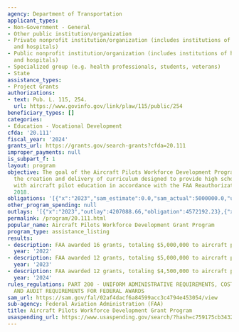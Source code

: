 ```yaml
---
agency: Department of Transportation
applicant_types:
- Non-Government - General
- Other public institution/organization
- Private nonprofit institution/organization (includes institutions of higher education
  and hospitals)
- Public nonprofit institution/organization (includes institutions of higher education
  and hospitals)
- Specialized group (e.g. health professionals, students, veterans)
- State
assistance_types:
- Project Grants
authorizations:
- text: Pub. L. 115, 254.
  url: https://www.govinfo.gov/link/plaw/115/public/254
beneficiary_types: []
categories:
- Education - Vocational Development
cfda: '20.111'
fiscal_year: '2024'
grants_url: https://grants.gov/search-grants?cfda=20.111
improper_payments: null
is_subpart_f: 1
layout: program
objective: The goal of the Aircraft Pilots Workforce Development Program is to support
  the creation and delivery of curriculum designed to provide high school students
  with aircraft pilot education in accordance with the FAA Reauthorization Act of
  2018.
obligations: '[{"x":"2023","sam_estimate":0.0,"sam_actual":5000000.0,"usa_spending_actual":5000000.0},{"x":"2024","sam_estimate":0.0,"sam_actual":4500000.0,"usa_spending_actual":3828194.96},{"x":"2025","sam_estimate":0.0,"sam_actual":9000000.0,"usa_spending_actual":0.0}]'
other_program_spending: null
outlays: '[{"x":"2023","outlay":4207088.66,"obligation":4572192.23},{"x":"2024","outlay":2940459.88,"obligation":4500000.0},{"x":"2025","outlay":0.0,"obligation":0.0}]'
permalink: /program/20.111.html
popular_name: Aircraft Pilots Workforce Development Grant Program
program_type: assistance_listing
results:
- description: FAA awarded 16 grants, totaling $5,000,000 to aircraft pilot recipients.
  year: '2022'
- description: FAA awarded 12 grants, totaling $5,000,000 to aircraft pilot recipients.
  year: '2023'
- description: FAA awarded 12 grants, totaling $4,500,000 to aircraft pilot recipients.
  year: '2024'
rules_regulations: PART 200 - UNIFORM ADMINISTRATIVE REQUIREMENTS, COST PRINCIPLES,
  AND AUDIT REQUIREMENTS FOR FEDERAL AWARDS
sam_url: https://sam.gov/fal/02af4dacf6a84599acc3c4794e453054/view
sub-agency: Federal Aviation Administration (FAA)
title: Aircraft Pilots Workforce Development Grant Program
usaspending_url: https://www.usaspending.gov/search/?hash=c759175cb34326d048c14c3247de3f05
---
```


